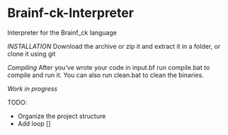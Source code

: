 # Brainf-ck-Interpreter

Interpreter for the Brainf_ck language

_*INSTALLATION*_
Download the archive or zip it and extract it in a folder, or clone it using git

_*Compiling*_
After you've wrote your code in input.bf run compile.bat to compile and run it. You can also run clean.bat to clean the binaries.

*Work in progress*

TODO:
- Organize the project structure
- Add loop []
